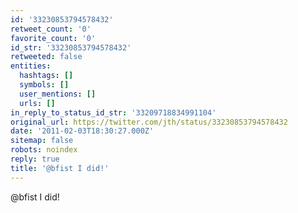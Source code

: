 ```yaml
---
id: '33230853794578432'
retweet_count: '0'
favorite_count: '0'
id_str: '33230853794578432'
retweeted: false
entities:
  hashtags: []
  symbols: []
  user_mentions: []
  urls: []
in_reply_to_status_id_str: '33209718834991104'
original_url: https://twitter.com/jth/status/33230853794578432
date: '2011-02-03T18:30:27.000Z'
sitemap: false
robots: noindex
reply: true
title: '@bfist I did!'
---
```


@bfist I did!